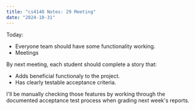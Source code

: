 ```yaml
---
title: "cs4140 Notes: 29 Meeting"
date: "2024-10-31"
---
```


Today:

 - Everyone team should have some functionality working.
 - Meetings
 
By next meeting, each student should complete a story that:

 - Adds beneficial functionaly to the project.
 - Has clearly testable acceptance criteria.

I'll be manually checking those features by working through the
documented acceptance test process when grading next week's reports.
